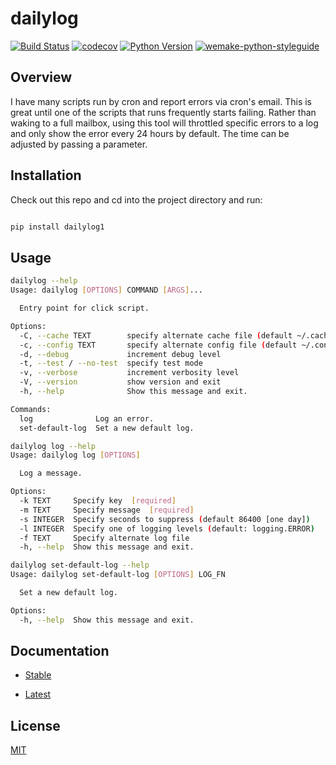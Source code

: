 # dailylog

[![Build Status](https://github.com/wtfo-guru/dailylog/workflows/Wtforglib/badge.svg?branch=main&event=push)](https://github.com/wtfo-guru/dailylog/actions?query=workflow%3ADailyloglinux)
[![codecov](https://codecov.io/gh/wtfo-guru/dailylog/branch/main/graph/badge.svg)](https://codecov.io/gh/wtfo-guru/dailylog)
[![Python Version](https://img.shields.io/pypi/pyversions/dailylog.svg)](https://pypi.org/project/dailylog/)
[![wemake-python-styleguide](https://img.shields.io/badge/style-wemake-000000.svg)](https://github.com/wemake-services/wemake-python-styleguide)

## Overview

I have many scripts run by cron and report errors via cron's email. This is great until
one of the scripts that runs frequently starts failing. Rather than waking to a full
mailbox, using this tool will throttled specific errors to a log and only show the error
every 24 hours by default. The time can be adjusted by passing a parameter.

## Installation

Check out this repo and cd into the project directory and run:

```bash

pip install dailylog1

```

## Usage

```bash
dailylog --help
Usage: dailylog [OPTIONS] COMMAND [ARGS]...

  Entry point for click script.

Options:
  -C, --cache TEXT        specify alternate cache file (default ~/.cache/dailylog.json)
  -c, --config TEXT       specify alternate config file (default ~/.config/dailylog.yaml)
  -d, --debug             increment debug level
  -t, --test / --no-test  specify test mode
  -v, --verbose           increment verbosity level
  -V, --version           show version and exit
  -h, --help              Show this message and exit.

Commands:
  log              Log an error.
  set-default-log  Set a new default log.
```

```bash
dailylog log --help
Usage: dailylog log [OPTIONS]

  Log a message.

Options:
  -k TEXT     Specify key  [required]
  -m TEXT     Specify message  [required]
  -s INTEGER  Specify seconds to suppress (default 86400 [one day])
  -l INTEGER  Specify one of logging levels (default: logging.ERROR)
  -f TEXT     Specify alternate log file
  -h, --help  Show this message and exit.
```

```bash
dailylog set-default-log --help
Usage: dailylog set-default-log [OPTIONS] LOG_FN

  Set a new default log.

Options:
  -h, --help  Show this message and exit.
```

## Documentation

- [Stable](https://dailylog1.readthedocs.io/en/stable)

- [Latest](https://dailylog1.readthedocs.io/en/latest)

## License

[MIT](https://github.com/wtfo-guru/dailylog/blob/main/LICENSE)
